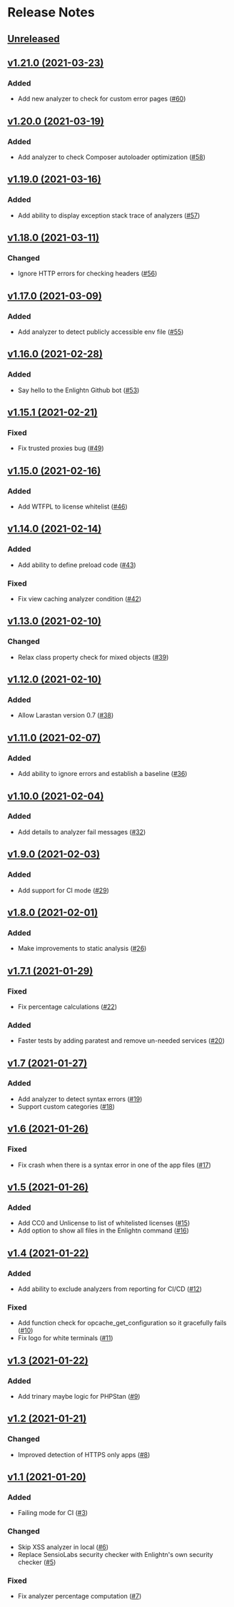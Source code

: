 # Release Notes

## [Unreleased](https://github.com/enlightn/enlightn/compare/v1.21.0...master)

## [v1.21.0 (2021-03-23)](https://github.com/enlightn/enlightn/compare/v1.20.0...v1.21.0)

### Added
- Add new analyzer to check for custom error pages ([#60](https://github.com/enlightn/enlightn/pull/60))

## [v1.20.0 (2021-03-19)](https://github.com/enlightn/enlightn/compare/v1.19.0...v1.20.0)

### Added
- Add analyzer to check Composer autoloader optimization ([#58](https://github.com/enlightn/enlightn/pull/58))

## [v1.19.0 (2021-03-16)](https://github.com/enlightn/enlightn/compare/v1.18.0...v1.19.0)

### Added
- Add ability to display exception stack trace of analyzers ([#57](https://github.com/enlightn/enlightn/pull/57))

## [v1.18.0 (2021-03-11)](https://github.com/enlightn/enlightn/compare/v1.17.0...v1.18.0)

### Changed
- Ignore HTTP errors for checking headers ([#56](https://github.com/enlightn/enlightn/pull/56))

## [v1.17.0 (2021-03-09)](https://github.com/enlightn/enlightn/compare/v1.16.0...v1.17.0)

### Added
- Add analyzer to detect publicly accessible env file ([#55](https://github.com/enlightn/enlightn/pull/55))

## [v1.16.0 (2021-02-28)](https://github.com/enlightn/enlightn/compare/v1.15.1...v1.16.0)

### Added
- Say hello to the Enlightn Github bot ([#53](https://github.com/enlightn/enlightn/pull/53))

## [v1.15.1 (2021-02-21)](https://github.com/enlightn/enlightn/compare/v1.15.0...v1.15.1)

### Fixed
- Fix trusted proxies bug ([#49](https://github.com/enlightn/enlightn/pull/49))

## [v1.15.0 (2021-02-16)](https://github.com/enlightn/enlightn/compare/v1.14.0...v1.15.0)

### Added
- Add WTFPL to license whitelist ([#46](https://github.com/enlightn/enlightn/pull/46))

## [v1.14.0 (2021-02-14)](https://github.com/enlightn/enlightn/compare/v1.13.0...v1.14.0)

### Added
- Add ability to define preload code ([#43](https://github.com/enlightn/enlightn/pull/43))

### Fixed
- Fix view caching analyzer condition ([#42](https://github.com/enlightn/enlightn/pull/42))

## [v1.13.0 (2021-02-10)](https://github.com/enlightn/enlightn/compare/v1.12.0...v1.13.0)

### Changed
- Relax class property check for mixed objects ([#39](https://github.com/enlightn/enlightn/pull/39))

## [v1.12.0 (2021-02-10)](https://github.com/enlightn/enlightn/compare/v1.11.0...v1.12.0)

### Added
- Allow Larastan version 0.7 ([#38](https://github.com/enlightn/enlightn/pull/38))

## [v1.11.0 (2021-02-07)](https://github.com/enlightn/enlightn/compare/v1.10.0...v1.11.0)

### Added
- Add ability to ignore errors and establish a baseline ([#36](https://github.com/enlightn/enlightn/pull/36))

## [v1.10.0 (2021-02-04)](https://github.com/enlightn/enlightn/compare/v1.9.0...v1.10.0)

### Added
- Add details to analyzer fail messages ([#32](https://github.com/enlightn/enlightn/pull/32))

## [v1.9.0 (2021-02-03)](https://github.com/enlightn/enlightn/compare/v1.8.0...v1.9.0)

### Added
- Add support for CI mode ([#29](https://github.com/enlightn/enlightn/pull/29))

## [v1.8.0 (2021-02-01)](https://github.com/enlightn/enlightn/compare/v1.7.1...v1.8.0)

### Added
- Make improvements to static analysis ([#26](https://github.com/enlightn/enlightn/pull/26))

## [v1.7.1 (2021-01-29)](https://github.com/enlightn/enlightn/compare/v1.7...v1.7.1)

### Fixed
- Fix percentage calculations ([#22](https://github.com/enlightn/enlightn/pull/22))

### Added
- Faster tests by adding paratest and remove un-needed services ([#20](https://github.com/enlightn/enlightn/pull/20))

## [v1.7 (2021-01-27)](https://github.com/enlightn/enlightn/compare/v1.6...v1.7)

### Added
- Add analyzer to detect syntax errors ([#19](https://github.com/enlightn/enlightn/pull/19))
- Support custom categories ([#18](https://github.com/enlightn/enlightn/pull/18))

## [v1.6 (2021-01-26)](https://github.com/enlightn/enlightn/compare/v1.5...v1.6)

### Fixed
- Fix crash when there is a syntax error in one of the app files ([#17](https://github.com/enlightn/enlightn/pull/17))

## [v1.5 (2021-01-26)](https://github.com/enlightn/enlightn/compare/v1.4...v1.5)

### Added
- Add CC0 and Unlicense to list of whitelisted licenses ([#15](https://github.com/enlightn/enlightn/pull/15))
- Add option to show all files in the Enlightn command ([#16](https://github.com/enlightn/enlightn/pull/16))

## [v1.4 (2021-01-22)](https://github.com/enlightn/enlightn/compare/v1.3...v1.4)

### Added
- Add ability to exclude analyzers from reporting for CI/CD ([#12](https://github.com/enlightn/enlightn/pull/12))

### Fixed
- Add function check for opcache_get_configuration so it gracefully fails ([#10](https://github.com/enlightn/enlightn/pull/10))
- Fix logo for white terminals ([#11](https://github.com/enlightn/enlightn/pull/11))

## [v1.3 (2021-01-22)](https://github.com/enlightn/enlightn/compare/v1.2...v1.3)

### Added
- Add trinary maybe logic for PHPStan ([#9](https://github.com/enlightn/enlightn/pull/9))

## [v1.2 (2021-01-21)](https://github.com/enlightn/enlightn/compare/v1.1...v1.2)

### Changed
- Improved detection of HTTPS only apps ([#8](https://github.com/enlightn/enlightn/pull/8))

## [v1.1 (2021-01-20)](https://github.com/enlightn/enlightn/compare/v1.0...v1.1)

### Added
- Failing mode for CI ([#3](https://github.com/enlightn/enlightn/pull/3))

### Changed
- Skip XSS analyzer in local ([#6](https://github.com/enlightn/enlightn/pull/6))
- Replace SensioLabs security checker with Enlightn's own security checker ([#5](https://github.com/enlightn/enlightn/pull/5))

### Fixed
- Fix analyzer percentage computation ([#7](https://github.com/enlightn/enlightn/pull/7))
